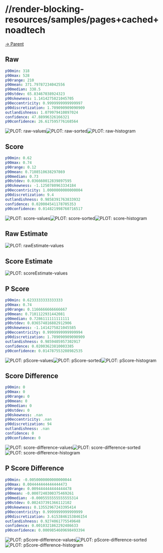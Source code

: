 
# //render-blocking-resources/samples/pages+cached+noadtech

[→ Parent](../..)


## Raw


```yaml
p90min: 318
p90max: 528
p90range: 210
p90mean: 371.79787234042556
p90median: 338.5
p90stdev: 65.83467038924323
p90skewness: 1.1414275821045705
p90eccentricity: 0.9999999999999997
p90discretization: 1.709090909090909
outlandishness: 1.079979410897024
confidence: 47.88996326166321
p90confidence: 26.617595776168564

```

![PLOT: raw-values](./raw/values.svg)![PLOT: raw-sorted](./raw/sorted.svg)![PLOT: raw-histogram](./raw/histogram.svg)
## Score


```yaml
p90min: 0.62
p90max: 0.74
p90range: 0.12
p90mean: 0.7108510638297869
p90median: 0.73
p90stdev: 0.036660012839897595
p90skewness: -1.1250780963334184
p90eccentricity: 1.0000000000000004
p90discretization: 9.4
outlandishness: 0.9858391763833932
confidence: 0.020004541178705353
p90confidence: 0.014821998760716517

```

![PLOT: score-values](./score/values.svg)![PLOT: score-sorted](./score/sorted.svg)![PLOT: score-histogram](./score/histogram.svg)
## Raw Estimate

![PLOT: rawEstimate-values](./rawEstimate/values.svg)
## Score Estimate

![PLOT: scoreEstimate-values](./scoreEstimate/values.svg)
## P Score


```yaml
p90min: 0.6233333333333333
p90max: 0.74
p90range: 0.1166666666666667
p90mean: 0.7101122931442081
p90median: 0.7286111111111111
p90stdev: 0.036574816882912906
p90skewness: -1.1414275821045585
p90eccentricity: 0.9999999999999994
p90discretization: 1.709090909090909
outlandishness: 0.9859405957302917
confidence: 0.02003623810003385
p90confidence: 0.014787553208982535

```

![PLOT: pScore-values](./pScore/values.svg)![PLOT: pScore-sorted](./pScore/sorted.svg)![PLOT: pScore-histogram](./pScore/histogram.svg)
## Score Difference


```yaml
p90min: 0
p90max: 0
p90range: 0
p90mean: 0
p90median: 0
p90stdev: 0
p90skewness: .nan
p90eccentricity: .nan
p90discretization: 94
outlandishness: .nan
confidence: 0
p90confidence: 0

```

![PLOT: score-difference-values](./score-difference/values.svg)![PLOT: score-difference-sorted](./score-difference/sorted.svg)![PLOT: score-difference-histogram](./score-difference/histogram.svg)
## P Score Difference


```yaml
p90min: -0.0050000000000000044
p90max: 0.004444444444444473
p90range: 0.009444444444444478
p90mean: -0.0007240300375469261
p90median: -0.0005555555555555314
p90stdev: 0.002437391366112102
p90skewness: 0.13552967243395414
p90eccentricity: 0.9999999999999999
p90discretization: 3.6153846153846154
outlandishness: 0.9274061775549648
confidence: 0.0010321862292486633
p90confidence: 0.0009854609698493394

```

![PLOT: pScore-difference-values](./pScore-difference/values.svg)![PLOT: pScore-difference-sorted](./pScore-difference/sorted.svg)![PLOT: pScore-difference-histogram](./pScore-difference/histogram.svg)